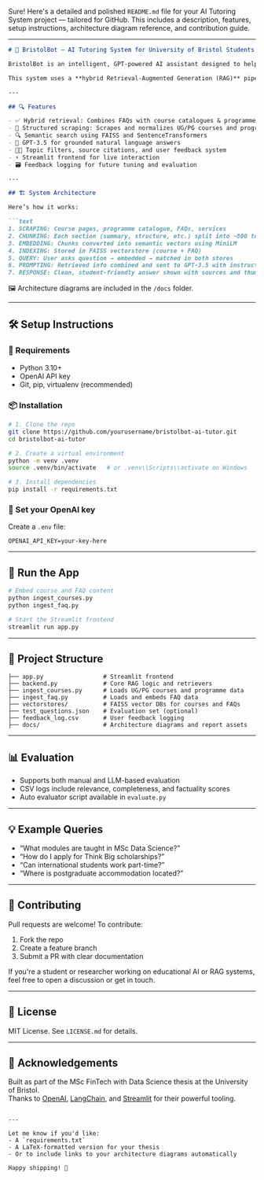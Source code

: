 Sure! Here's a detailed and polished `README.md` file for your AI Tutoring System project — tailored for GitHub. This includes a description, features, setup instructions, architecture diagram reference, and contribution guide.

---

```markdown
# 🧠 BristolBot — AI Tutoring System for University of Bristol Students

BristolBot is an intelligent, GPT-powered AI assistant designed to help University of Bristol students navigate all aspects of university life — from academic programme details to administrative support, FAQs, accommodation, scholarships, and more.

This system uses a **hybrid Retrieval-Augmented Generation (RAG)** pipeline that combines structured academic data, university documentation, and student FAQs to generate accurate, contextual, and student-friendly answers in real time.

---

## 🔍 Features

- ✅ Hybrid retrieval: Combines FAQs with course catalogues & programme content
- 🧾 Structured scraping: Scrapes and normalizes UG/PG courses and programme catalogue pages
- 🔍 Semantic search using FAISS and SentenceTransformers
- 🧠 GPT-3.5 for grounded natural language answers
- 🧑‍🎓 Topic filters, source citations, and user feedback system
- ⚡ Streamlit frontend for live interaction
- 🗃️ Feedback logging for future tuning and evaluation

---

## 🏗️ System Architecture

Here’s how it works:

```text
1. SCRAPING: Course pages, programme catalogue, FAQs, services
2. CHUNKING: Each section (summary, structure, etc.) split into ~800 token blocks
3. EMBEDDING: Chunks converted into semantic vectors using MiniLM
4. INDEXING: Stored in FAISS vectorstore (course + FAQ)
5. QUERY: User asks question → embedded → matched in both stores
6. PROMPTING: Retrieved info combined and sent to GPT-3.5 with instructions
7. RESPONSE: Clean, student-friendly answer shown with sources and thumbs up/down
```

🖼️ Architecture diagrams are included in the `/docs` folder.

---

## 🛠️ Setup Instructions

### 🔋 Requirements
- Python 3.10+
- OpenAI API key
- Git, pip, virtualenv (recommended)

### 📦 Installation

```bash
# 1. Clone the repo
git clone https://github.com/yourusername/bristolbot-ai-tutor.git
cd bristolbot-ai-tutor

# 2. Create a virtual environment
python -m venv .venv
source .venv/bin/activate   # or .venv\\Scripts\\activate on Windows

# 3. Install dependencies
pip install -r requirements.txt
```

### 🔑 Set your OpenAI key
Create a `.env` file:
```env
OPENAI_API_KEY=your-key-here
```

---

## 🚀 Run the App

```bash
# Embed course and FAQ content
python ingest_courses.py
python ingest_faq.py

# Start the Streamlit frontend
streamlit run app.py
```

---

## 📁 Project Structure

```text
├── app.py                 # Streamlit frontend
├── backend.py             # Core RAG logic and retrievers
├── ingest_courses.py      # Loads UG/PG courses and programme data
├── ingest_faq.py          # Loads and embeds FAQ data
├── vectorstores/          # FAISS vector DBs for courses and FAQs
├── test_questions.json    # Evaluation set (optional)
├── feedback_log.csv       # User feedback logging
├── docs/                  # Architecture diagrams and report assets
```

---

## 📊 Evaluation

- Supports both manual and LLM-based evaluation
- CSV logs include relevance, completeness, and factuality scores
- Auto evaluator script available in `evaluate.py`

---

## 💡 Example Queries

- “What modules are taught in MSc Data Science?”
- “How do I apply for Think Big scholarships?”
- “Can international students work part-time?”
- “Where is postgraduate accommodation located?”

---

## 🤝 Contributing

Pull requests are welcome! To contribute:
1. Fork the repo
2. Create a feature branch
3. Submit a PR with clear documentation

If you're a student or researcher working on educational AI or RAG systems, feel free to open a discussion or get in touch.

---

## 📜 License

MIT License. See `LICENSE.md` for details.

---

## 🙌 Acknowledgements

Built as part of the MSc FinTech with Data Science thesis at the University of Bristol.  
Thanks to [OpenAI](https://openai.com), [LangChain](https://www.langchain.com), and [Streamlit](https://streamlit.io) for their powerful tooling.

```

---

Let me know if you'd like:
- A `requirements.txt`
- A LaTeX-formatted version for your thesis
- Or to include links to your architecture diagrams automatically

Happy shipping! 🚀